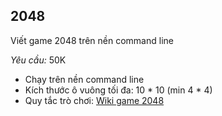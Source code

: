 ## 2048
Viết game 2048 trên nền command line

*Yêu cầu:* 50K
- Chạy trên nền command line
- Kích thước ô vuông tối đa: 10 * 10 (min 4 * 4)
- Quy tắc trò chơi: [Wiki game 2048](https://vi.wikipedia.org/wiki/2048_(tr%C3%B2_ch%C6%A1i_%C4%91i%E1%BB%87n_t%E1%BB%AD))
